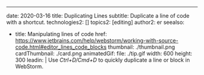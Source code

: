 ---
date: 2020-03-16
title: Duplicating Lines
subtitle: Duplicate a line of code with a shortcut.
technologies2: []
topics2: [editing]
author2: er
seealso:
- title: Manipulating lines of code
  href: https://www.jetbrains.com/help/webstorm/working-with-source-code.html#editor_lines_code_blocks
thumbnail: ./thumbnail.png
cardThumbnail: ./card.png
animatedGif:
  file: ./tip.gif
  width: 600
  height: 300
leadin: |
  Use *Ctrl+D/Cmd+D* to quickly duplicate a line or block in WebStorm.
